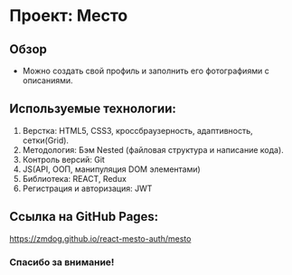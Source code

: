 # Проект: Место

## Обзор
* Можно создать свой профиль и заполнить его фотографиями с описаниями.

## Используемые технологии:
1. Верстка: HTML5, CSS3, кроссбраузерность, адаптивность, сетки(Grid).
2. Методология: Бэм Nested (файловая структура и написание кода).
3. Контроль версий: Git
4. JS(API, ООП, манипуляция DOM элементами)
5. Библиотека: REACT, Redux
6. Регистрация и авторизация: JWT

## Ссылка на GitHub Pages:
https://zmdog.github.io/react-mesto-auth/mesto

### Спасибо за внимание!
